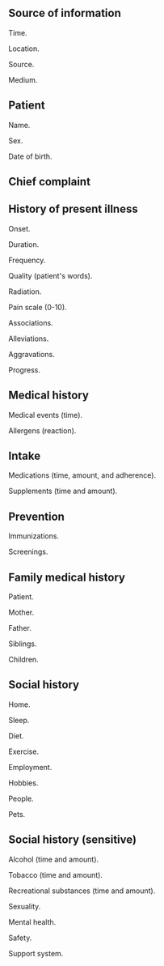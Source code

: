 ## Source of information

Time.

Location.

Source.

Medium.

## Patient

Name.

Sex.

Date of birth.

## Chief complaint

## History of present illness

Onset.

Duration.

Frequency.

Quality (patient's words).

Radiation.

Pain scale (0-10).

Associations.

Alleviations.

Aggravations.

Progress.

## Medical history

Medical events (time).

Allergens (reaction).

## Intake

Medications (time, amount, and adherence).

Supplements (time and amount).

## Prevention

Immunizations.

Screenings.

## Family medical history

Patient.

Mother.

Father.

Siblings.

Children.

## Social history

Home.

Sleep.

Diet.

Exercise.

Employment.

Hobbies.

People.

Pets.

## Social history (sensitive)

Alcohol (time and amount).

Tobacco (time and amount).

Recreational substances (time and amount).

Sexuality.

Mental health.

Safety.

Support system.
